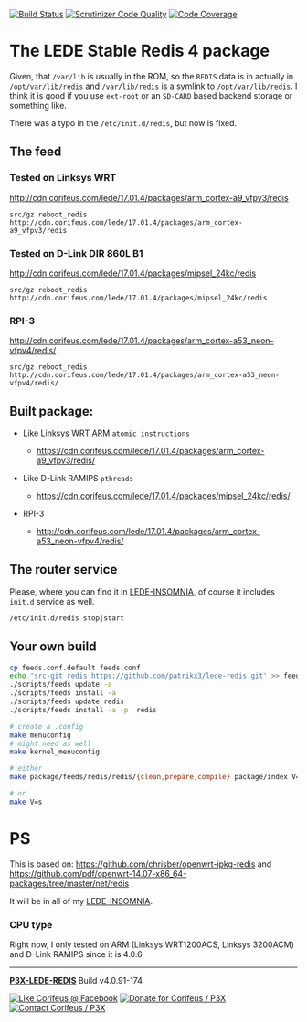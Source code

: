 [//]: #@corifeus-header

  [![Build Status](https://travis-ci.org/patrikx3/lede-redis.svg?branch=master)](https://travis-ci.org/patrikx3/lede-redis)  [![Scrutinizer Code Quality](https://scrutinizer-ci.com/g/patrikx3/lede-redis/badges/quality-score.png?b=master)](https://scrutinizer-ci.com/g/patrikx3/lede-redis/?branch=master)  [![Code Coverage](https://scrutinizer-ci.com/g/patrikx3/lede-redis/badges/coverage.png?b=master)](https://scrutinizer-ci.com/g/patrikx3/lede-redis/?branch=master) 

# The LEDE Stable Redis 4 package 

 
                        
[//]: #@corifeus-header:end

Given, that ```/var/lib``` is usually in the ROM, so the ```REDIS``` data is in actually in ```/opt/var/lib/redis``` and ```/var/lib/redis``` is a symlink to ```/opt/var/lib/redis```. I think it is good if you use ```ext-root``` or an ```SD-CARD``` based backend storage or something like.

There was a typo in the ```/etc/init.d/redis```, but now is fixed. 

## The feed

### Tested on Linksys WRT

http://cdn.corifeus.com/lede/17.01.4/packages/arm_cortex-a9_vfpv3/redis

```text
src/gz reboot_redis http://cdn.corifeus.com/lede/17.01.4/packages/arm_cortex-a9_vfpv3/redis
```

### Tested on D-Link DIR 860L B1

http://cdn.corifeus.com/lede/17.01.4/packages/mipsel_24kc/redis

```text
src/gz reboot_redis http://cdn.corifeus.com/lede/17.01.4/packages/mipsel_24kc/redis
```

### RPI-3

http://cdn.corifeus.com/lede/17.01.4/packages/arm_cortex-a53_neon-vfpv4/redis/

```text
src/gz reboot_redis http://cdn.corifeus.com/lede/17.01.4/packages/arm_cortex-a53_neon-vfpv4/redis/
```


## Built package:
  
* Like Linksys WRT ARM ```atomic instructions```
  * https://cdn.corifeus.com/lede/17.01.4/packages/arm_cortex-a9_vfpv3/redis/  

* Like D-Link RAMIPS ```pthreads```
  * https://cdn.corifeus.com/lede/17.01.4/packages/mipsel_24kc/redis/

* RPI-3 
  * http://cdn.corifeus.com/lede/17.01.4/packages/arm_cortex-a53_neon-vfpv4/redis/

## The router service

Please, where you can find it in  [LEDE-INSOMNIA](https://pages.corifeus.com/lede-insomnia), of course it includes ```init.d``` service as well.

```bash
/etc/init.d/redis stop|start
```

## Your own build

```bash
cp feeds.conf.default feeds.conf
echo 'src-git redis https://github.com/patrikx3/lede-redis.git' >> feeds.conf
./scripts/feeds update -a
./scripts/feeds install -a
./scripts/feeds update redis
./scripts/feeds install -a -p  redis

# create a .config
make menuconfig
# might need as well
make kernel_menuconfig

# either
make package/feeds/redis/redis/{clean,prepare,compile} package/index V=s

# or
make V=s
```


# PS

This is based on:
https://github.com/chrisber/openwrt-ipkg-redis and https://github.com/pdf/openwrt-14.07-x86_64-packages/tree/master/net/redis .

It will be in all of my [LEDE-INSOMNIA](https://pages.corifeus.com/lede-insomnia).

### CPU type
Right now, I only tested on ARM (Linksys WRT1200ACS, Linksys 3200ACM) and D-Link RAMIPS since it is 4.0.6


[//]: #@corifeus-footer

---

[**P3X-LEDE-REDIS**](https://pages.corifeus.com/lede-redis) Build v4.0.91-174 

[![Like Corifeus @ Facebook](https://img.shields.io/badge/LIKE-Corifeus-3b5998.svg)](https://www.facebook.com/corifeus.software) [![Donate for Corifeus / P3X](https://img.shields.io/badge/Donate-Corifeus-003087.svg)](https://www.paypal.com/cgi-bin/webscr?cmd=_donations&business=LFRV89WPRMMVE&lc=HU&item_name=Patrik%20Laszlo&item_number=patrikx3&currency_code=HUF&bn=PP%2dDonationsBF%3abtn_donate_SM%2egif%3aNonHosted)  [![Contact Corifeus / P3X](https://img.shields.io/badge/Contact-P3X-ff9900.svg)](https://www.patrikx3.com/en/front/contact) 


 

[//]: #@corifeus-footer:end

